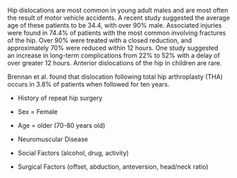 Hip dislocations are most common in young adult males and are most often the result of motor vehicle accidents. A recent study suggested the average age of these patients to be 34.4, with over 90% male. Associated injuries were found in 74.4% of patients with the most common involving fractures of the hip. Over 90% were treated with a closed reduction, and approximately 70% were reduced within 12 hours. One study suggested an increase in long-term complications from 22% to 52% with a delay of over greater 12 hours. Anterior dislocations of the hip in children are rare.

Brennan et al. found that dislocation following total hip arthroplasty (THA) occurs in 3.8% of patients when followed for ten years.

- History of repeat hip surgery

- Sex = Female

- Age = older (70-80 years old)

- Neuromuscular Disease

- Social Factors (alcohol, drug, activity)

- Surgical Factors (offset, abduction, anteversion, head/neck ratio)